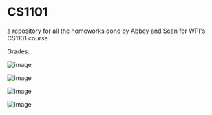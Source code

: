 # CS1101
a repository for all the homeworks done by Abbey and Sean for WPI's CS1101 course

Grades:

![image](https://user-images.githubusercontent.com/56331494/189516007-ae417793-5df1-4f6d-b678-54e11ee1e9b9.png)

![image](https://user-images.githubusercontent.com/56331494/192192197-4aee0767-134f-4d28-b9d8-b2ca834234d4.png)

![image](https://user-images.githubusercontent.com/56331494/192192226-6350957b-e3a4-4383-b716-b7584d15ac09.png)

![image](https://user-images.githubusercontent.com/56331494/193995556-e30f3055-f1e9-438b-b51e-26920adf3f7a.png)

